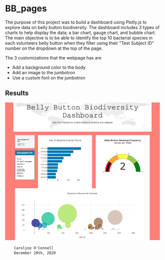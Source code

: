 # BB_pages

The purpose of this project was to build a dashboard using Plotly.js to explore data on belly button biodiversity. The dashboard includes 3 types of charts to help display the data; a bar chart, gauge chart, and bubble chart. The main objective is to be able to identify the top 10 bacterial species in each volunteers belly button when they filter using their "Test Subject ID" number on the dropdown at the top of the page. 

The 3 customizations that the webpage has are
- Add a background color to the body
- Add an image to the jumbotron
- Use a custom font on the jumbotron

## Results

![alt text](https://github.com/coconnell022/BB_pages/blob/main/ImagesReadMe/dashboard.png?raw=true)


        Caroline O'Connell
        December 20th, 2020